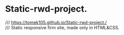 # Static-rwd-project.
///
https://tomek105.github.io/Static-rwd-project./  
///
Static responsive firm site, made only in HTML&amp;CSS.
